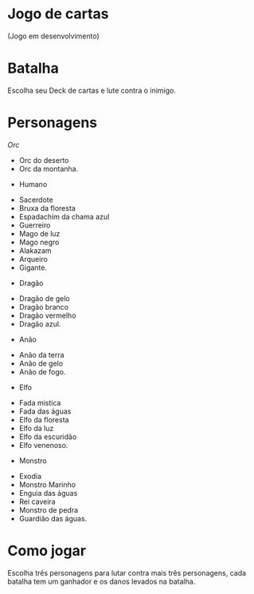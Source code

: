 # Jogo de cartas

(Jogo em desenvolvimento)


# Batalha

Escolha seu Deck de cartas e lute contra o inimigo.

# Personagens

_Orc_ 
- Orc do deserto
- Orc da montanha.

* Humano 
- Sacerdote 
- Bruxa da floresta
- Espadachim da chama azul
- Guerreiro
- Mago de luz
- Mago negro
- Alakazam
- Arqueiro
- Gigante.

* Dragão 
- Dragão de gelo
- Dragão branco
- Dragão vermelho
- Dragão azul.

* Anão 
- Anão da terra
- Anão de gelo
- Anão de fogo.

* Elfo 
- Fada mistica
- Fada das águas
- Elfo da floresta
- Elfo da luz
- Elfo da escuridão
- Elfo venenoso.

* Monstro 
- Exodia
- Monstro Marinho
- Enguia das águas
- Rei caveira
- Monstro de pedra
- Guardião das águas.

# Como jogar

Escolha três personagens para lutar contra mais três personagens, cada batalha tem um ganhador e os danos levados na batalha.
